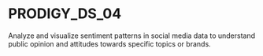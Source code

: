# PRODIGY_DS_04

Analyze and visualize sentiment patterns in social media data to understand public opinion and attitudes towards specific topics or brands.
